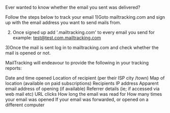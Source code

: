 Ever wanted to know whether the email you sent was delivered?

Follow the steps below to track your email
1)Goto mailtracking.com and sign up with the email address you want to send mails from.

2) Once signed up add '.mailtracking.com' to every email you send for example: test@test.com.mailtracking.com

3)Once the mail is sent log in to mailtracking.com and check whether the mail is opened or not.

MailTracking will endeavour to provide the following in your tracking reports:

Date and time opened
Location of recipient (per their ISP city /town)
Map of location (available on paid subscriptions)
Recipients IP address
Apparent email address of opening (if available)
Referrer details (ie; if accessed via web mail etc)
URL clicks
How long the email was read for
How many times your email was opened
If your email was forwarded, or opened on a different computer
